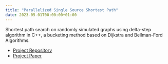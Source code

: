 ```yaml
---
title: "Parallelized Single Source Shortest Path"
date: 2023-05-01T00:00:00+01:00
---
```


Shortest path search on randomly simulated graphs using delta-step algorithm in C++, a bucketing method based on Dijkstra and Bellman-Ford Algorithms.

- [Project Repository](https://github.com/Kev1MSL/cse305-project)
- [Project Paper](https://drive.google.com/file/d/15Tj0oIWqcibvI_o_mmhf1mDwiYWGufjf/view?usp=sharing)
